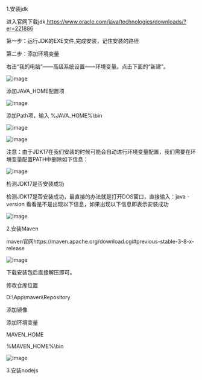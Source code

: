 1.安装jdk

进入官网下载jdk,https://www.oracle.com/java/technologies/downloads/?er=221886

第一步：运行JDK的EXE文件,完成安装，记住安装的路径

第二步：添加环境变量

  右击“我的电脑”——高级系统设置——环境变量。点击下面的“新建”。
  
  ![image](https://github.com/user-attachments/assets/471b62ba-ad48-412e-9e53-fe60565809b7)
  
  添加JAVA_HOME配置项
  
  ![image](https://github.com/user-attachments/assets/366c744d-3231-48a3-a0dc-72b2477fad32)

  添加Path项，输入  %JAVA_HOME%\bin

  ![image](https://github.com/user-attachments/assets/6227d725-46e3-44d4-a78d-6db5fb3b8d63)

  ![image](https://github.com/user-attachments/assets/21381059-5cc7-48e9-9b01-eadfffa34e06)

  注意：由于JDK17在我们安装的时候可能会自动进行环境变量配置，我们需要在环境变量配置PATH中删除如下信息：

  ![image](https://github.com/user-attachments/assets/7d15c9e0-83d5-4087-bcc7-5cf0f1220fc8)

  检测JDK17是否安装成功
  
  检测JDK17是否安装成功，最直接的办法就是打开DOS窗口，直接输入：java -version 看看是不是出现以下信息，如果出现以下信息即表示安装成功

  ![image](https://github.com/user-attachments/assets/412ac0bb-1d87-4f4e-a767-32abad907e4a)

2.安装Maven

maven官网https://maven.apache.org/download.cgi#previous-stable-3-8-x-release

![image](https://github.com/user-attachments/assets/b201b78e-a58f-44af-a202-ed6043eed0b6)

下载安装包后直接解压即可。

修改仓库位置

<localRepository>D:\App\maven\Repository</localRepository>

添加镜像

添加环境变量

MAVEN_HOME

%MAVEN_HOME%\bin

![image](https://github.com/user-attachments/assets/294ecd92-2b3b-475b-bb71-228842e9a81b)










3.安装nodejs
